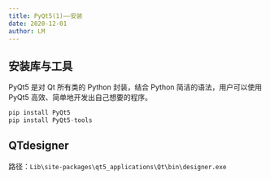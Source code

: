 ```yaml
---
title: PyQt5(1)——安装
date: 2020-12-01
author: LM
---
```


## 安装库与工具

PyQt5 是对 Qt 所有类的 Python 封装，结合 Python 简洁的语法，用户可以使用 PyQt5 高效、简单地开发出自己想要的程序。

```python
pip install PyQt5
pip install PyQt5-tools
```

## QTdesigner

路径：`Lib\site-packages\qt5_applications\Qt\bin\designer.exe`